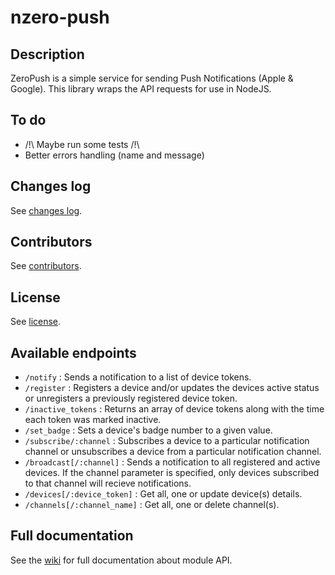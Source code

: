 # nzero-push

## Description

ZeroPush is a simple service for sending Push Notifications (Apple & Google). This library wraps the API requests for use in NodeJS.

## To do

* /!\ Maybe run some tests /!\
* Better errors handling (name and message)

## Changes log

See [changes log](CHANGES_LOG.md).

## Contributors

See [contributors](https://github.com/linitix/nzero-push/graphs/contributors).

## License

See [license](LICENSE).

## Available endpoints

* `/notify` : Sends a notification to a list of device tokens.
* `/register` : Registers a device and/or updates the devices active status or unregisters a previously registered device token.
* `/inactive_tokens` : Returns an array of device tokens along with the time each token was marked inactive.
* `/set_badge` : Sets a device's badge number to a given value.
* `/subscribe/:channel` : Subscribes a device to a particular notification channel or unsubscribes a device from a particular notification channel.
* `/broadcast[/:channel]` : Sends a notification to all registered and active devices. If the channel parameter is specified, only devices subscribed to that channel will recieve notifications.
* `/devices[/:device_token]` : Get all, one or update device(s) details.
* `/channels[/:channel_name]` : Get all, one or delete channel(s).

## Full documentation

See the [wiki](https://github.com/linitix/nzero-push/wiki) for full documentation about module API.
